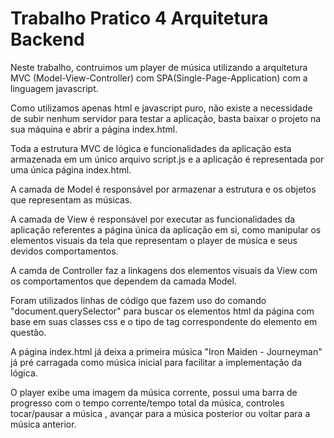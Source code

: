 # Trabalho Pratico 4 Arquitetura Backend

Neste trabalho, contruimos um player de música utilizando a arquitetura MVC (Model-View-Controller) com SPA(Single-Page-Application) com a linguagem javascript.

Como utilizamos apenas html e javascript puro, não existe a necessidade de subir nenhum servidor para testar a aplicação, basta baixar o projeto na sua máquina e abrir a página index.html.

Toda a estrutura MVC de lógica e funcionalidades da aplicação esta armazenada em um único arquivo script.js e a aplicação é representada por uma única página index.html.

A camada de Model é responsável por armazenar a estrutura e os objetos que representam as músicas.

A camada de View é responsável por executar as funcionalidades da aplicação referentes a página única da aplicação em si, como manipular os elementos visuais da tela que representam o player de música e seus devidos comportamentos.

A camda de Controller faz a linkagens dos elementos visuais da View com os comportamentos que dependem da camada Model.

Foram utilizados linhas de código que fazem uso do comando "document.querySelector" para buscar os elementos html da página com base em suas classes css e o tipo de tag correspondente do elemento em questão.

A página index.html já deixa a primeira música "Iron Maiden - Journeyman" já pré carragada como música inicial para facilitar a implementação da lógica.

O player exibe uma imagem da música corrente, possui uma barra de progresso com o tempo corrente/tempo total da música, controles tocar/pausar a música , avançar para a música posterior ou voltar para a música anterior.
